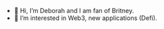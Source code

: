 - 👋 Hi, I’m Deborah and I am fan of Britney.
- 👀 I’m interested in Web3, new applications (Defi).


<!---
anala40/anala40 is a ✨ special ✨ repository because its `README.md` (this file) appears on your GitHub profile.
You can click the Preview link to take a look at your changes.
--->

